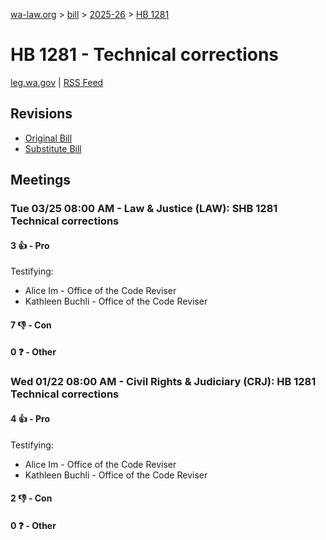 [wa-law.org](/) > [bill](/bill/) > [2025-26](/bill/2025-26/) > [HB 1281](/bill/2025-26/hb/1281/)

# HB 1281 - Technical corrections
[leg.wa.gov](https://app.leg.wa.gov/billsummary?BillNumber=1281&Year=2025&Initiative=false) | [RSS Feed](./rss.xml)

## Revisions
* [Original Bill](1/)
* [Substitute Bill](S/)

## Meetings
### Tue 03/25 08:00 AM - Law & Justice (LAW): SHB 1281 Technical corrections
#### 3 👍 - Pro
Testifying:
* Alice Im - Office of the Code Reviser
* Kathleen Buchli - Office of the Code Reviser

#### 7 👎 - Con

#### 0 ❓ - Other

### Wed 01/22 08:00 AM - Civil Rights & Judiciary (CRJ): HB 1281 Technical corrections
#### 4 👍 - Pro
Testifying:
* Alice Im - Office of the Code Reviser
* Kathleen Buchli - Office of the Code Reviser

#### 2 👎 - Con

#### 0 ❓ - Other

